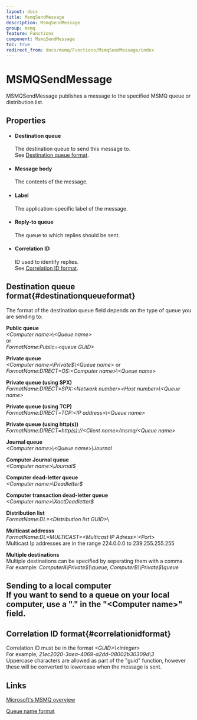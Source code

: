 ```yaml
---
layout: docs
title: MsmqSendMessage
description: MsmqSendMessage
group: msmq
feature: Functions
component: MsmqSendMessage
toc: true
redirect_from: docs/msmq/Functions/MsmqSendMessage/index
---
```

MSMQSendMessage
===============

MSMQSendMessage publishes a message to the specified MSMQ queue or distribution list.

Properties
----------

-  #### Destination queue

    The destination queue to send this message to.  
     See [Destination queue format](#destinationqueueformat).

-  #### Message body

    The contents of the message.

-  #### Label

    The application-specific label of the message.

-  #### Reply-to queue

    The queue to which replies should be sent.

-  #### Correlation ID

    ID used to identify replies.  
     See [Correlation ID format](#correlationidformat).

Destination queue format{#destinationqueueformat}
------------------------

The format of the destination queue field depends on the type of queue
you are sending to:


  **Public queue**  
*\<Computer name\>\\<Queue name\>*  
or  
*FormatName:Public=\<queue GUID\>*

  **Private queue**  
*\<Computer name\>\\Private$\\<Queue name\>*
or  
*FormatName:DIRECT=OS:\<Computer name\>\\<Queue name\>*
                                           

  **Private queue (using SPX)**  
*FormatName:DIRECT=SPX:\<Network number\>\<Host number\>\\<Queue name\>*
                                           

  **Private queue (using TCP)**  
*FormatName:DIRECT=TCP:\<IP address\>\\<Queue name\>*
                                           

  **Private queue (using http(s))**  
*FormatName:DIRECT=http(s)://<Client name\>/msmq/<Queue name\>*

  **Journal queue**  
*\<Computer name\>\\<Queue name\>\\Journal*
                                           

  **Computer Journal queue**  
*\<Computer name\>\\Journal$*

  **Computer dead-letter queue**  
*\<Computer name\>\\Deadletter$*

  **Computer transaction dead-letter queue**  
*\<Computer name\>\\XactDeadletter$*

  **Distribution list**  
*FormatName:DL=\<Distribution list GUID\>*\
                                           

  **Multicast addresss**  
*FormatName:DL=MULTICAST=\<Multicast IP Adress\>:\<Port\>*  
Multicast Ip addresses are in the range 224.0.0.0 to 239.255.255.255

  **Multiple destinations**  
Multiple destinations can be specified by seperating them with a comma.  
For example: *ComputerA\\Private$\\queue, ComputerB\\Private$\\queue*

  **Sending to a local computer**  
If you want to send to a queue on your local computer, use a "." in the "\<Computer name\>" field.
  ---------------------------------------------------------------------------------------------------------------------------------------------

Correlation ID format{#correlationidformat}
---------------------

Correlation ID must be in the format *<GUID\>\\<integer\>*  
 For example, *21ec2020-3aea-4069-a2dd-08002b30309d\\3*  
 Uppercase characters are allowed as part of the "guid" function,
however these will be converted to lowercase when the message is sent.

Links
-----

[Microsoft's MSMQ
overview](http://msdn.microsoft.com/en-us/library/ms711472(v=vs.85).aspx%20)

[Queue name
format](http://technet.microsoft.com/en-us/library/cc778392(v=ws.10).aspx)
